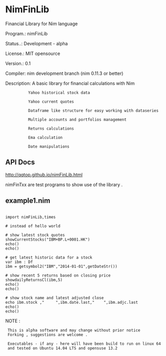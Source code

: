 # NimFinLib
Financial Library for Nim language


Program.: nimFinLib  

Status..: Development - alpha

License.: MIT opensource  

Version.: 0.1

Compiler: nim development branch (nim 0.11.3 or better)

Description: A basic library for financial calculations with Nim

              Yahoo historical stock data
              
              Yahoo current quotes
              
              Dataframe like structure for easy working with dataseries
              
              Multiple accounts and portfolios management
              
              Returns calculations
              
              Ema calculation
              
              Date manipulations
              
              
              
              
API Docs
--------

http://qqtop.github.io/nimFinLib.html


nimFinTxx are test programs to show use of the library .


example1.nim 
------------

```nimrod         

import nimFinLib,times

# instead of hello world 

# show latest stock quotes
showCurrentStocks("IBM+BP.L+0001.HK")
echo()
echo()

# get latest historic data for a stock
var ibm : Df
ibm = getsymbol2("IBM","2014-01-01",getDateStr())

# show recent 5 returns based on closing price
showdailyReturnsCl(ibm,5)     
echo()
echo()

# show stock name and latest adjusted close
echo ibm.stock ,"     ",ibm.date.last,"    ",ibm.adjc.last
echo()
echo()
```





NOTE : 
  
     This is alpha software and may change without prior notice              
     Forking , suggestions are welcome .
     
     Executables - if any - here will have been build to run on linux 64
     and tested on Ubuntu 14.04 LTS and opensuse 13.2
              
              
              
              
